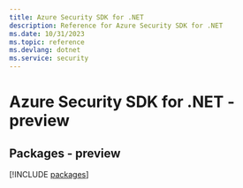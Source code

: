 ```yaml
---
title: Azure Security SDK for .NET
description: Reference for Azure Security SDK for .NET
ms.date: 10/31/2023
ms.topic: reference
ms.devlang: dotnet
ms.service: security
---
```

# Azure Security SDK for .NET - preview
## Packages - preview
[!INCLUDE [packages](security-index.md)]